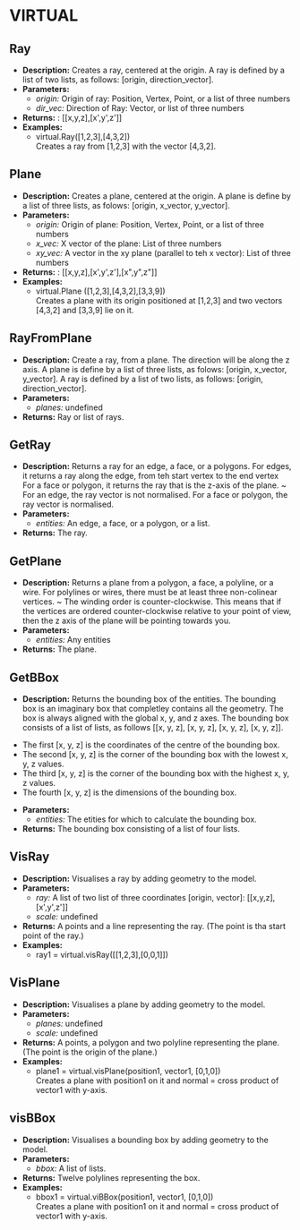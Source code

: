 # VIRTUAL    

## Ray  
* **Description:** Creates a ray, centered at the origin.
A ray is defined by a list of two lists, as follows: [origin, direction_vector].  
* **Parameters:**  
  * *origin:* Origin of ray: Position, Vertex, Point, or a list of three numbers  
  * *dir_vec:* Direction of Ray: Vector, or list of three numbers  
* **Returns:** : [[x,y,z],[x',y',z']]  
* **Examples:**  
  * virtual.Ray([1,2,3],[4,3,2])  
    Creates a ray from [1,2,3] with the vector [4,3,2].

  
  
## Plane  
* **Description:** Creates a plane, centered at the origin.
A plane is define by a list of three lists, as folows: [origin, x_vector, y_vector].  
* **Parameters:**  
  * *origin:* Origin of plane: Position, Vertex, Point, or a list of three numbers  
  * *x_vec:* X vector of the plane: List of three numbers  
  * *xy_vec:* A vector in the xy plane (parallel to teh x vector): List of three numbers  
* **Returns:** : [[x,y,z],[x',y',z'],[x",y",z"]]  
* **Examples:**  
  * virtual.Plane ([1,2,3],[4,3,2],[3,3,9])  
    Creates a plane with its origin positioned at [1,2,3] and two vectors [4,3,2] and [3,3,9] lie on it.
  
  
## RayFromPlane  
* **Description:** Create a ray, from a plane.
The direction will be along the z axis.
A plane is define by a list of three lists, as folows: [origin, x_vector, y_vector].
A ray is defined by a list of two lists, as follows: [origin, direction_vector].  
* **Parameters:**  
  * *planes:* undefined  
* **Returns:** Ray or list of rays.  
  
## GetRay  
* **Description:** Returns a ray for an edge, a face, or a polygons. For edges, it returns a ray along the edge, from teh start vertex to the end vertex
For a face or polygon, it returns the ray that is the z-axis of the plane.
~
For an edge, the ray vector is not normalised. For a face or polygon, the ray vector is normalised.  
* **Parameters:**  
  * *entities:* An edge, a face, or a polygon, or a list.  
* **Returns:** The ray.  
  
## GetPlane  
* **Description:** Returns a plane from a polygon, a face, a polyline, or a wire.
For polylines or wires, there must be at least three non-colinear vertices.
~
The winding order is counter-clockwise.
This means that if the vertices are ordered counter-clockwise relative to your point of view,
then the z axis of the plane will be pointing towards you.  
* **Parameters:**  
  * *entities:* Any entities  
* **Returns:** The plane.  
  
## GetBBox  
* **Description:** Returns the bounding box of the entities.
The bounding box is an imaginary box that completley contains all the geometry.
The box is always aligned with the global x, y, and z axes.
The bounding box consists of a list of lists, as follows [[x, y, z], [x, y, z], [x, y, z], [x, y, z]].
- The first [x, y, z] is the coordinates of the centre of the bounding box.
- The second [x, y, z] is the corner of the bounding box with the lowest x, y, z values.
- The third [x, y, z] is the corner of the bounding box with the highest x, y, z values.
- The fourth [x, y, z] is the dimensions of the bounding box.  
* **Parameters:**  
  * *entities:* The etities for which to calculate the bounding box.  
* **Returns:** The bounding box consisting of a list of four lists.  
  
## VisRay  
* **Description:** Visualises a ray by adding geometry to the model.  
* **Parameters:**  
  * *ray:* A list of two list of three coordinates [origin, vector]: [[x,y,z],[x',y',z']]  
  * *scale:* undefined  
* **Returns:** A points and a line representing the ray. (The point is tha start point of the ray.)  
* **Examples:**  
  * ray1 = virtual.visRay([[1,2,3],[0,0,1]])
  
  
## VisPlane  
* **Description:** Visualises a plane by adding geometry to the model.  
* **Parameters:**  
  * *planes:* undefined  
  * *scale:* undefined  
* **Returns:** A points, a polygon and two polyline representing the plane. (The point is the origin of the plane.)  
* **Examples:**  
  * plane1 = virtual.visPlane(position1, vector1, [0,1,0])  
    Creates a plane with position1 on it and normal = cross product of vector1 with y-axis.
  
  
## visBBox  
* **Description:** Visualises a bounding box by adding geometry to the model.  
* **Parameters:**  
  * *bbox:* A list of lists.  
* **Returns:** Twelve polylines representing the box.  
* **Examples:**  
  * bbox1 = virtual.viBBox(position1, vector1, [0,1,0])  
    Creates a plane with position1 on it and normal = cross product of vector1 with y-axis.
  
  
